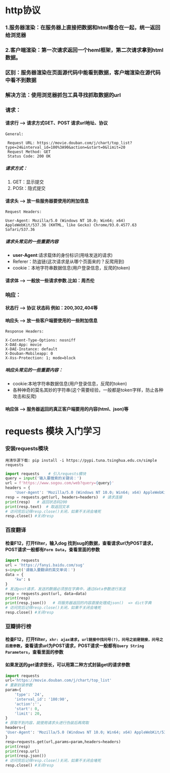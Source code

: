 # http协议
### 1.服务器渲染：在服务器上直接把数据和html整合在一起，统一返回给浏览器
### 2.客户端渲染：第一次请求返回一个heml框架，第二次请求拿到html数据。
### 区别：服务器渲染在页面源代码中能看到数据，客户端渲染在源代码中看不到数据
### 解决方法：使用浏览器抓包工具寻找抓取数据的url

### 请求：
#### 请求行 --> 请求方式GET、POST  请求url地址、协议
`General:`
```
 Request URL: https://movie.douban.com/j/chart/top_list?type=24&interval_id=100%3A90&action=&start=0&limit=20
 Request Method: GET
 Status Code: 200 OK
```
##### 请求方式：
1. GET：显示提交
2. POSt：隐式提交

#### 请求头 --> 放一些服务器要使用的附加信息
`Request Headers:`
```
User-Agent: Mozilla/5.0 (Windows NT 10.0; Win64; x64) AppleWebKit/537.36 (KHTML, like Gecko) Chrome/93.0.4577.63 Safari/537.36
```
##### 请求头常见的一些重要内容
- **user-Agent**:请求载体的身份标识(用啥发送的请求)
- Referer：防盗链(这次请求是从哪个页面来的？反爬用到)
- cookie：本地字符串数据信息(用户登录信息，反爬的token)

#### 请求体 --> 一般放一些请求参数.比如：周杰伦



### 响应：
#### 状态行 --> 协议 状态码 例如：200,302,404等
#### 响应头 --> 放一些客户端要使用的一些附加信息
`Response Headers:`
```
X-Content-Type-Options: nosniff
X-DAE-App: movie
X-DAE-Instance: default
X-Douban-Mobileapp: 0
X-Xss-Protection: 1; mode=block
```
##### 响应头常见的一些重要内容：
- cookie:本地字符串数据信息(用户登录信息，反爬的token)
- 各种神奇的莫名其妙的字符串(这个需要经验，一般都是token字样，防止各种攻击和反爬)

#### 响应体 --> 服务器返回的真正客户端要用的内容(html、json)等


# requests 模块 入门学习
### 安装requests模块
`用清华源下载:
pip install -i https://pypi.tuna.tsinghua.edu.cn/simple requests`
````python
import requests    # 引入requests模块
query = input('输入要搜索的关键词：')
url = f'https://www.sogou.com/web?query={query}'
headers = {
    'User-Agent': 'Mozilla/5.0 (Windows NT 10.0; Win64; x64) AppleWebKit/537.36 (KHTML, like Gecko) Chrome/93.0.4577.63 Safari/537.36'}    # 使用请求头伪装
resp = requests.get(url, headers=headers)  # 请求连接
print(resp)   # 返回状态码200
print(resp.text)  # 取返回文本
# 访问完后记得resp.close()关闭，如果不关闭会堵死
resp.close() #关闭resp 
````

### 百度翻译
#### 检查F12，打开filter，输入dog 找到sug的数据，查看请求url为POST请求，POST请求一般都有`Form Data`，查看里面的参数
````python
import requests
url = 'https://fanyi.baidu.com/sug'
s=input('请输入要翻译的英文单词：')
data = {
    'kw': s
}
# 发送post请求，发送的数据必须放在字典中，通过data参数进行发送
resp = requests.post(url, data=data)
print(resp)
print(resp.json())   # 将服务器返回的内容直接处理成json()  => dict字典
# 访问完后记得resp.close()关闭，如果不关闭会堵死
resp.close() #关闭resp 
````

### 豆瓣排行榜
#### 检查F12，打开filter，`xhr: ajax请求`，`url链接中找问号(?)，问号之前是链接，问号之后是参数`，查看请求url为POST请求，POST请求一般都有`Query String Parameters`，查看里面的参数
#### 如果发送的get请求很长，可以用第二种方式封装get的请求参数
````python
import requests
url='https://movie.douban.com/j/chart/top_list'
# 重新封装参数
param={
    'type': '24',
    'interval_id': '100:90',
    'action':'',
    'start': 0,
    'limit': 20,
}
# 获取不到内容，就使用请求头进行伪装后再爬取
headers={
'User-Agent': 'Mozilla/5.0 (Windows NT 10.0; Win64; x64) AppleWebKit/537.36 (KHTML, like Gecko) Chrome/93.0.4577.63 Safari/537.36'
}
resp=requests.get(url,params=param,headers=headers)
print(resp)
print(resp.url)
print(resp.json())
# 访问完后记得resp.close()关闭，如果不关闭会堵死
resp.close() #关闭resp 
````
